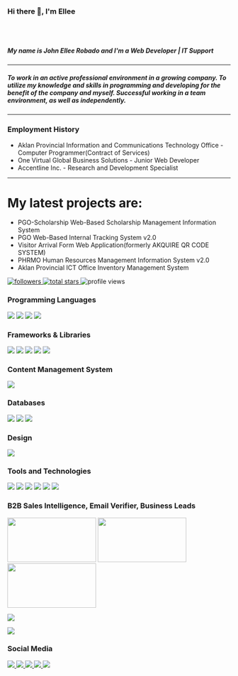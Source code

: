 ### Hi there 👋, I'm Ellee
<br><br>
<h5>My name is John Ellee Robado and I'm a Web Developer | IT Support</h5>
<hr>
<h5><strong>To work in an active professional environment in a growing company.
To utilize my knowledge and skills in programming and developing for the benefit of the company and myself.
Successful working in a team environment, as well as independently.</strong></h5>
<hr>
<h3><strong>Employment History</strong></h3>
<ul>
  <li>Aklan Provincial Information and Communications Technology Office - Computer Programmer(Contract of Services)</li>
  <li>One Virtual Global Business Solutions - Junior Web Developer</li>
  <li>Accentline Inc. - Research and Development Specialist </li>
</ul>
<hr>
<h1><b>My latest projects are:</b></h1>
<ul> 
  <li>PGO-Scholarship Web-Based Scholarship Management Information System</li>
  <li>PGO Web-Based Internal Tracking System v2.0</li>
  <li>Visitor Arrival Form Web Application(formerly AKQUIRE QR CODE SYSTEM) </li>
  <li>PHRMO Human Resources Management Information System v2.0</li>
  <li>Aklan Provincial ICT Office Inventory Management System</li>
</ul>

<p align="left">
  <a href="https://github.com/elleecious?tab=followers">
     <img alt="followers" title="Follow me on Github" src="https://custom-icon-badges.demolab.com/github/followers/elleecious?color=236ad3&labelColor=1155ba&style=for-the-badge&logo=person-add&label=Follow&logoColor=white"/>
  </a>
  <a href="https://github.com/elleecious?tab=repositories&sort=stargazers">
     <img alt="total stars" title="Total stars on GitHub" src="https://custom-icon-badges.demolab.com/github/stars/elleecious?color=55960c&style=for-the-badge&labelColor=488207&logo=star"/>
  </a>
  <a>
    <img src="https://komarev.com/ghpvc/?username=elleecious&style=for-the-badge" alt="profile views">
  </a>
</p>

### Programming Languages
<p>
  <img src="https://img.shields.io/badge/JavaScript-323330?style=for-the-badge&logo=javascript&logoColor=F7DF1E"/>
  <img src="https://img.shields.io/badge/PHP-777BB4?style=for-the-badge&logo=php&logoColor=white"/>
  <img src="https://img.shields.io/badge/C%23-239120?style=for-the-badge&logo=c-sharp&logoColor=white"/>
  <img src="https://img.shields.io/badge/Python-3776AB?style=for-the-badge&logo=python&logoColor=white">
</p>

### Frameworks & Libraries
<p>
  <img src="https://img.shields.io/badge/jQuery-0769AD?style=for-the-badge&logo=jquery&logoColor=white"/>
  <img src="https://img.shields.io/badge/Node.js-43853D?style=for-the-badge&logo=node.js&logoColor=white"/>
  <img src="https://img.shields.io/badge/Svelte-4A4A55?style=for-the-badge&logo=svelte&logoColor=FF3E00"/>
  <img src="https://img.shields.io/badge/Vue.js-35495E?style=for-the-badge&logo=vue.js&logoColor=4FC08D"/>
  <img src="https://img.shields.io/badge/Bootstrap-563D7C?style=for-the-badge&logo=bootstrap&logoColor=white"/>
</p>

### Content Management System
<p>
  <img src="https://img.shields.io/badge/Wordpress-21759B?style=for-the-badge&logo=wordpress&logoColor=white">
</p>

### Databases
<p>
  <img src="https://img.shields.io/badge/mysql-%2300f.svg?&style=for-the-badge&logo=mysql&logoColor=white"/>
  <img src="https://img.shields.io/badge/SQLite-07405E?style=for-the-badge&logo=sqlite&logoColor=white"/>
  <img src="https://img.shields.io/badge/PostgreSQL-316192?style=for-the-badge&logo=postgresql&logoColor=white">
</p>

### Design
<p>
  <img src="https://img.shields.io/badge/Canva-%2300C4CC.svg?&style=for-the-badge&logo=Canva&logoColor=white">
</p>

### Tools and Technologies

<p>
  <img src="https://img.shields.io/badge/Visual_Studio_Code-0078D4?style=for-the-badge&logo=visual%20studio%20code&logoColor=white">
  <img src="https://img.shields.io/badge/Visual_Studio-5C2D91?style=for-the-badge&logo=visual%20studio&logoColor=white">
  <img src="https://img.shields.io/badge/Android_Studio-3DDC84?style=for-the-badge&logo=android-studio&logoColor=white">
  <img src="https://img.shields.io/badge/Microsoft_Office-D83B01?style=for-the-badge&logo=microsoft-office&logoColor=white">
  <img src="https://img.shields.io/badge/Microsoft_SQL_Server-CC2927?style=for-the-badge&logo=microsoft-sql-server&logoColor=white"> 
  <img src="https://img.shields.io/badge/sublime_text-%23575757.svg?&style=for-the-badge&logo=sublime-text&logoColor=important">
</p>

### B2B Sales Intelligence, Email Verifier, Business Leads
<p>
  <img src="https://stewartgauld.com/wp-content/uploads/2023/07/Apollo.io_-1024x538.jpg" height="100" width="200">
  <img src="https://www.highspot.com/wp-content/uploads/2024/04/lusha-case-study-card-template-hero.webp" height="100" width="200">
  <img src="https://www.rankme1.com/wp-content/uploads/2020/05/hunter.io-review.jpeg" height="100" width="200">
</p>

<p>
  <a href="https://github-readme-stats.vercel.app/api?username=elleecious" target="_blank"><img src="https://github-readme-stats.vercel.app/api?username=elleecious"></a>
</p>
<p>
  <a href="https://github-readme-stats.vercel.app/api/top-langs/?username=anuraghazra&layout=donut" target="_blank"><img src="https://github-readme-stats.vercel.app/api/top-langs/?username=anuraghazra&layout=donut"></a>
</p>

### Social Media

<p>
  <a href="https://facebook.com/elleecious">
    <img src="https://img.shields.io/badge/Facebook-1877F2?style=for-the-badge&logo=facebook&logoColor=white">
  </a>
    <a href="https://instagram.com/elleecious">
    <img src="https://img.shields.io/badge/Instagram-E4405F?style=for-the-badge&logo=instagram&logoColor=white">
  </a>
  <a href="https://twitter.com/elleecious">
    <img src="https://img.shields.io/badge/Twitter-1DA1F2?style=for-the-badge&logo=twitter&logoColor=white">
  </a>
    <a href="https://www.tiktok.com/@elleecious">
    <img src="https://img.shields.io/badge/TikTok-000000?style=for-the-badge&logo=tiktok&logoColor=white">
  </a>
  </a>
    <a href="https://www.linkedin.com/in/jedrobado/">
    <img src="https://img.shields.io/badge/LinkedIn-0077B5?style=for-the-badge&logo=linkedin&logoColor=white">
  </a>
</p>

